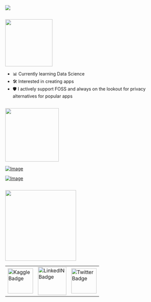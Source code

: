 
<!---
bitcrafty/bitcrafty is a ✨ special ✨ repository because its `README.md` (this file) appears on your GitHub profile.
You can click the Preview link to take a look at your changes.
--->
<!--- using headings for horizontal borders because of its weight (thin lines) --->

<img src="https://github.com/bitcrafty/bitcrafty/assets/135437223/da1c6fe4-3a74-4808-9e25-931e9c7109c0">

<h2></h2>

<img width="150px" src="https://github.com/bitcrafty/bitcrafty/assets/135437223/be3ad5e5-725c-4305-836e-40ec26eeda6b"></br>

- 📊 Currently learning Data Science 
- 🛠 Interested in creating apps 
- 🛡️ I actively support FOSS and always on the lookout for privacy alternatives for popular apps 

<h2></h2>

<img width="170px" src="https://github.com/bitcrafty/bitcrafty/assets/135437223/89869409-2200-48e0-89a8-5662161bdc11"></br>


<!--- Stats for Dark Mode --->
[![Image](https://github-readme-stats.vercel.app/api?username=bitcrafty&theme=transparent&show_icons=true&&count_private=true&title_color=5affcb&text_color=5affcb#gh-light-mode-only)](https://github-readme-stats.vercel.app/api?username=bitcrafty&theme=transparent&show_icons=true&count_private=true&title_color=5affcb&text_color=5affcb#gh-dark-mode-only)

<!--- Stats for Light Mode --->
[![Image](https://github-readme-stats.vercel.app/api?username=bitcrafty&theme=transparent&show_icons=true&&count_private=true#gh-light-mode-only)](https://github-readme-stats.vercel.app/api?username=bitcrafty&theme=transparent&show_icons=true&&count_private=true#gh-light-mode-only)


<h2></h2>

<img width="225px" src="https://github.com/bitcrafty/bitcrafty/assets/135437223/dfc73002-d52f-4c23-a3bf-ba2ed3cf029e"></br>
<table>
  <tr>
    <td>
      <a href="https://kaggle.com/bitcrafty" target="_blank">
        <img width="80px" src="https://img.shields.io/badge/Kaggle-20BEFF?style=plastic&logo=Kaggle&logoColor=white" alt="Kaggle Badge">
      </a>
    </td>
    <td>
      <a href="https://www.linkedin.com/in/diwankar/" target="_blank">
        <img width="90px" src="https://img.shields.io/badge/LinkedIn-0077B5?style=plastic&logo=linkedin&logoColor=white" alt="LinkedIN Badge">
      </a>
    </td>
    <td>
      <a href="https://twitter.com/diwankar_g/" target="_blank">
        <img width="80px" src="https://img.shields.io/badge/Twitter-1DA1F2?style=plastic&logo=twitter&logoColor=white" alt="Twitter Badge">
      </a>
    </td>
  </tr>
</table>





